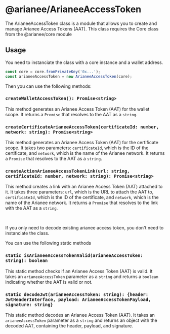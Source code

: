 # @arianee/ArianeeAccessToken

The ArianeeAccessToken class is a module that allows you to create and manage Arianee Access Tokens (AAT). This class requires the Core class from the @arianee/core module

## Usage

You need to instanciate the class with a core instance and a wallet address.

```typescript
const core = core.fromPrivateKey('0x...');
const arianeeAccessToken = new ArianeeAccessToken(core);
```

Then you can use the following methods:

### `createWalletAccessToken(): Promise<string>`

This method generates an Arianee Access Token (AAT) for the wallet scope. It returns a `Promise` that resolves to the AAT as a `string`.

### `createCertificateArianeeAccessToken(certificateId: number, network: string): Promise<string>`

This method generates an Arianee Access Token (AAT) for the certificate scope. It takes two parameters: `certificateId`, which is the ID of the certificate, and `network`, which is the name of the Arianee network. It returns a `Promise` that resolves to the AAT as a `string`.

### `createActionArianeeAccessTokenLink(url: string, certificateId: number, network: string): Promise<string>`

This method creates a link with an Arianee Access Token (AAT) attached to it. It takes three parameters: `url`, which is the URL to attach the AAT to, `certificateId`, which is the ID of the certificate, and `network`, which is the name of the Arianee network. It returns a `Promise` that resolves to the link with the AAT as a `string`.

<br>

If you only need to decode existing arianee access token, you don't need to instanciate the class.

You can use the following static methods

### `static isArianeeAccessTokenValid(arianeeAccessToken: string): boolean`

This static method checks if an Arianee Access Token (AAT) is valid. It takes an `arianeeAccessToken` parameter as a `string` and returns a `boolean` indicating whether the AAT is valid or not.

### `static decodeJwt(arianeeAccessToken: string): {header: JwtHeaderInterface, payload: ArianeeAccessTokenPayload, signature: string}`

This static method decodes an Arianee Access Token (AAT). It takes an `arianeeAccessToken` parameter as a `string` and returns an object with the decoded AAT, containing the header, payload, and signature.
